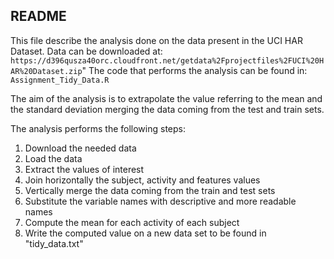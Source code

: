## README
This file describe the analysis done on the data present in the UCI HAR Dataset.
Data can be downloaded at: `https://d396qusza40orc.cloudfront.net/getdata%2Fprojectfiles%2FUCI%20HAR%20Dataset.zip`"
The code that performs the analysis can be found in: `Assignment_Tidy_Data.R`

The aim of the analysis is to extrapolate the value referring to the mean and the standard deviation merging 
the data coming from the test and train sets.

The analysis performs the following steps:
1. Download the needed data
2. Load the data 
3. Extract the values of interest
4. Join horizontally the subject, activity and features values
5. Vertically merge the data coming from the train and test sets
6. Substitute the variable names with descriptive and more readable names
7. Compute the mean for each activity of each subject
8. Write the computed value on a new data set to be found in "tidy_data.txt"